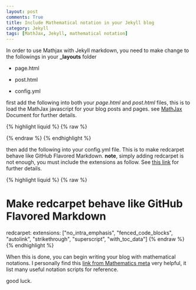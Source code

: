 ```yaml
---
layout: post
comments: True
title: Include Mathematical notation in your Jekyll blog
category: Jekyll
tags: [MathJax, Jekyll, mathematical notation]
---
```


In order to use Mathjax with Jekyll markdown, you need to make change to the followings in your **_layouts** folder
<!--break-->
* page.html

* post.html

* config.yml



first add the following into both your *page.html* and *post.html* files, this is to load the MathJax javascript for your blog posts and pages. 
see [MathJax](https://docs.mathjax.org/en/latest/configuration.html) Document for further details. 

{% highlight liquid %}
{% raw %}
<script type="text/javascript"
    src="http://cdn.mathjax.org/mathjax/latest/MathJax.js?config=TeX-AMS-MML_HTMLorMML">
</script>
{% endraw %}
{% endhighlight %}


then add the following into your config.yml file. This is to make redcarpet behave like GitHub Flavored Markdown. **note**, simply adding redcarpet is not enough, you must include the extensions as follow. See [this link](http://sholsinger.com/2014/03/jekyll-github-flavored-markdown) for further details. 

{% highlight liquid %}
{% raw %}
# Make redcarpet behave like GitHub Flavored Markdown 
redcarpet: 
extensions: ["no_intra_emphasis", "fenced_code_blocks", "autolink", "strikethrough", "superscript", "with_toc_data"]
{% endraw %}
{% endhighlight %}

When this is done, you can begin writing your blog with mathematical notations. I personally find this [link from Mathematics meta](http://meta.math.stackexchange.com/questions/5020/mathjax-basic-tutorial-and-quick-reference) very helpful, it list many useful notation scripts for reference. 

good luck.





